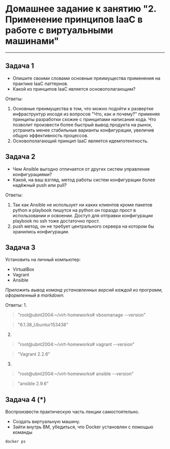 
# Домашнее задание к занятию "2. Применение принципов IaaC в работе с виртуальными машинами"

---

## Задача 1

- Опишите своими словами основные преимущества применения на практике IaaC паттернов.
- Какой из принципов IaaC является основополагающим?

Ответы:
1. Основные преимущества в том, что можно подойти к развертке инфраструктур ихсодя из вопросов "Что, как и почему?" применяя принципы разработки схожие с принципами написания кода. Что позволит произвести более быстрый вывод продукта на рынок, устранить менее стабильные варианты конфигурации, увеличив общую эффективность процессов.
2. Основополагающий принцип IaaC является идемпотентность.

## Задача 2

- Чем Ansible выгодно отличается от других систем управление конфигурациями?
- Какой, на ваш взгляд, метод работы систем конфигурации более надёжный push или pull?

Ответы:
1. Так как Ansible не использует ни каких клиентов кроме пакетов python и playbook пишутся на python он гораздо прост в использовании и освоении. Доступ для отправки конфигурации playbook по ssh тоже достаточно прост.
2. push метод, он не требует центрального сервера на котором бы хранились конфигурации.

## Задача 3

Установить на личный компьютер:

- VirtualBox
- Vagrant
- Ansible

*Приложить вывод команд установленных версий каждой из программ, оформленный в markdown.*

Ответы:
1.
> "root@ubnt2004:~/virt-homeworks# vboxmanage --version"

> "6.1.38_Ubuntur153438"

2.
> "root@ubnt2004:~/virt-homeworks# vagrant --version"

> "Vagrant 2.2.6"


3.
> "root@ubnt2004:~/virt-homeworks# ansible --version"

> "ansible 2.9.6"


## Задача 4 (*)

Воспроизвести практическую часть лекции самостоятельно.

- Создать виртуальную машину.
- Зайти внутрь ВМ, убедиться, что Docker установлен с помощью команды
```
docker ps
```